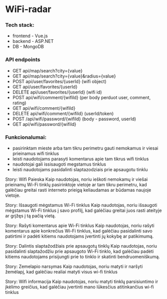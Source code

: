 # WiFi-radar

### Tech stack:
- frontend - Vue.js
- backend - ASP.NET
- DB - MongoDB

### API endpoints

- GET api/map/search?city={value}
- GET api/map/search?city={value}&radius={value}
- POST api/user/favorites/{userId} (wifi object)
- GET api/user/favorites/{userId}
- DELETE api/user/favorites/{userId} (wifi id)
- POST api/wifi/comment/{wifiId} (per body perduot user, comment, rating)
- GET api/wifi/comment/{wifiId}
- DELETE api/wifi/comment/{wifiId} (userId/token)
- POST /api/wifi/password/{wifiId} (body - password, userId)
- GET api/wifi/password/{wifiId}
  
  

###  Funkcionalumai:
- pasirinktam mieste arba tam tikru perimetru gauti nemokamus ir viesai prieinamus wifi tinklus
- leisti naudotojams parasyti komentarus apie tam tikrus wifi tinklus
- naudotojai gali issisaugoti megstamus tinklus
- leisti naudotojams pasidalinti slaptazodziais prie apsaugotu tinklu


Story: Wifi Paieska
Kaip naudotojas, 
noriu ieškoti nemokamų ir viešai prieinamų Wi-Fi tinklų pasirinktoje vietoje ar tam tikru perimetru,
kad galėčiau greitai rasti interneto prieigą keliaudamas ar būdamas naujoje vietoje.

Story: Išsaugoti mėgstamus Wi-Fi tinklus
Kaip naudotojas,
noriu išsaugoti mėgstamus Wi-Fi tinklus į savo profilį,
kad galėčiau greitai juos rasti ateityje ar grįžęs į tą pačią vietą.

Story: Rašyti komentarus apie Wi-Fi tinklus
Kaip naudotojas,
noriu rašyti komentarus apie konkrečius Wi-Fi tinklus,
kad galėčiau pasidalinti savo patirtimi ir padėti kitiems naudotojams įvertinti jų kokybę ar patikimumą.

Story: Dalintis slaptažodžiais prie apsaugotų tinklų 
Kaip naudotojas,
noriu pasidalinti slaptažodžiu prie apsaugoto Wi-Fi tinklo,
kad galėčiau padėti kitiems naudotojams prisijungti prie to tinklo ir skatinti bendruomeniškumą.

Story: Zemelapio narsymas
Kaip naudotojas,
noriu matyti ir naršyti žemėlapį,
kad galėčiau realiai matyti visus wi-fi tinklus

Story: Wifi informacija
Kaip naudotojas, 
noriu matyti tinklų parsisiuntimo ir įkėlimo greičius,
kad galėčiau įvertinti mano lūkesčius atitinkančius wi-fi tinklus
